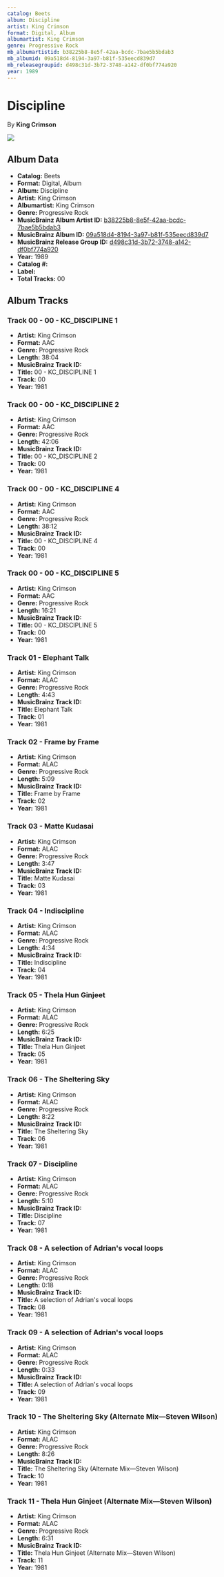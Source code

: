 ```yaml
---
catalog: Beets
album: Discipline
artist: King Crimson
format: Digital, Album
albumartist: King Crimson
genre: Progressive Rock
mb_albumartistid: b38225b8-8e5f-42aa-bcdc-7bae5b5bdab3
mb_albumid: 09a518d4-8194-3a97-b81f-535eecd839d7
mb_releasegroupid: d498c31d-3b72-3748-a142-df0bf774a920
year: 1989
---
```


# Discipline

By **King Crimson**

![](../../assets/beetscovers/King_Crimson-Discipline.jpg)

## Album Data

- **Catalog:** Beets
- **Format:** Digital, Album
- **Album:** Discipline
- **Artist:** King Crimson
- **Albumartist:** King Crimson
- **Genre:** Progressive Rock
- **MusicBrainz Album Artist ID:** [b38225b8-8e5f-42aa-bcdc-7bae5b5bdab3](https://musicbrainz.org/artist/b38225b8-8e5f-42aa-bcdc-7bae5b5bdab3)
- **MusicBrainz Album ID:** [09a518d4-8194-3a97-b81f-535eecd839d7](https://musicbrainz.org/release/09a518d4-8194-3a97-b81f-535eecd839d7)
- **MusicBrainz Release Group ID:** [d498c31d-3b72-3748-a142-df0bf774a920](https://musicbrainz.org/release-group/d498c31d-3b72-3748-a142-df0bf774a920)
- **Year:** 1989
- **Catalog #:** 
- **Label:** 
- **Total Tracks:** 00

## Album Tracks

### Track 00 - 00 - KC_DISCIPLINE 1

- **Artist:** King Crimson
- **Format:** AAC
- **Genre:** Progressive Rock
- **Length:** 38:04
- **MusicBrainz Track ID:** [](https://musicbrainz.org/recording/)
- **Title:** 00 - KC_DISCIPLINE 1
- **Track:** 00
- **Year:** 1981

### Track 00 - 00 - KC_DISCIPLINE 2

- **Artist:** King Crimson
- **Format:** AAC
- **Genre:** Progressive Rock
- **Length:** 42:06
- **MusicBrainz Track ID:** [](https://musicbrainz.org/recording/)
- **Title:** 00 - KC_DISCIPLINE 2
- **Track:** 00
- **Year:** 1981

### Track 00 - 00 - KC_DISCIPLINE 4

- **Artist:** King Crimson
- **Format:** AAC
- **Genre:** Progressive Rock
- **Length:** 38:12
- **MusicBrainz Track ID:** [](https://musicbrainz.org/recording/)
- **Title:** 00 - KC_DISCIPLINE 4
- **Track:** 00
- **Year:** 1981

### Track 00 - 00 - KC_DISCIPLINE 5

- **Artist:** King Crimson
- **Format:** AAC
- **Genre:** Progressive Rock
- **Length:** 16:21
- **MusicBrainz Track ID:** [](https://musicbrainz.org/recording/)
- **Title:** 00 - KC_DISCIPLINE 5
- **Track:** 00
- **Year:** 1981

### Track 01 - Elephant Talk

- **Artist:** King Crimson
- **Format:** ALAC
- **Genre:** Progressive Rock
- **Length:** 4:43
- **MusicBrainz Track ID:** [](https://musicbrainz.org/recording/)
- **Title:** Elephant Talk
- **Track:** 01
- **Year:** 1981

### Track 02 - Frame by Frame

- **Artist:** King Crimson
- **Format:** ALAC
- **Genre:** Progressive Rock
- **Length:** 5:09
- **MusicBrainz Track ID:** [](https://musicbrainz.org/recording/)
- **Title:** Frame by Frame
- **Track:** 02
- **Year:** 1981

### Track 03 - Matte Kudasai

- **Artist:** King Crimson
- **Format:** ALAC
- **Genre:** Progressive Rock
- **Length:** 3:47
- **MusicBrainz Track ID:** [](https://musicbrainz.org/recording/)
- **Title:** Matte Kudasai
- **Track:** 03
- **Year:** 1981

### Track 04 - Indiscipline

- **Artist:** King Crimson
- **Format:** ALAC
- **Genre:** Progressive Rock
- **Length:** 4:34
- **MusicBrainz Track ID:** [](https://musicbrainz.org/recording/)
- **Title:** Indiscipline
- **Track:** 04
- **Year:** 1981

### Track 05 - Thela Hun Ginjeet

- **Artist:** King Crimson
- **Format:** ALAC
- **Genre:** Progressive Rock
- **Length:** 6:25
- **MusicBrainz Track ID:** [](https://musicbrainz.org/recording/)
- **Title:** Thela Hun Ginjeet
- **Track:** 05
- **Year:** 1981

### Track 06 - The Sheltering Sky

- **Artist:** King Crimson
- **Format:** ALAC
- **Genre:** Progressive Rock
- **Length:** 8:22
- **MusicBrainz Track ID:** [](https://musicbrainz.org/recording/)
- **Title:** The Sheltering Sky
- **Track:** 06
- **Year:** 1981

### Track 07 - Discipline

- **Artist:** King Crimson
- **Format:** ALAC
- **Genre:** Progressive Rock
- **Length:** 5:10
- **MusicBrainz Track ID:** [](https://musicbrainz.org/recording/)
- **Title:** Discipline
- **Track:** 07
- **Year:** 1981

### Track 08 - A selection of Adrian's vocal loops

- **Artist:** King Crimson
- **Format:** ALAC
- **Genre:** Progressive Rock
- **Length:** 0:18
- **MusicBrainz Track ID:** [](https://musicbrainz.org/recording/)
- **Title:** A selection of Adrian's vocal loops
- **Track:** 08
- **Year:** 1981

### Track 09 - A selection of Adrian's vocal loops

- **Artist:** King Crimson
- **Format:** ALAC
- **Genre:** Progressive Rock
- **Length:** 0:33
- **MusicBrainz Track ID:** [](https://musicbrainz.org/recording/)
- **Title:** A selection of Adrian's vocal loops
- **Track:** 09
- **Year:** 1981

### Track 10 - The Sheltering Sky (Alternate Mix—Steven Wilson)

- **Artist:** King Crimson
- **Format:** ALAC
- **Genre:** Progressive Rock
- **Length:** 8:26
- **MusicBrainz Track ID:** [](https://musicbrainz.org/recording/)
- **Title:** The Sheltering Sky (Alternate Mix—Steven Wilson)
- **Track:** 10
- **Year:** 1981

### Track 11 - Thela Hun Ginjeet (Alternate Mix—Steven Wilson)

- **Artist:** King Crimson
- **Format:** ALAC
- **Genre:** Progressive Rock
- **Length:** 6:31
- **MusicBrainz Track ID:** [](https://musicbrainz.org/recording/)
- **Title:** Thela Hun Ginjeet (Alternate Mix—Steven Wilson)
- **Track:** 11
- **Year:** 1981

